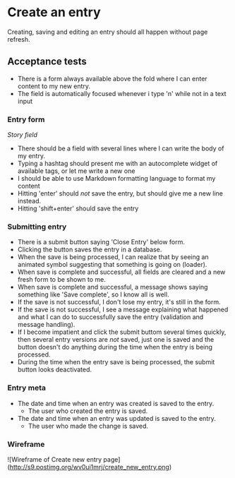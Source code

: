 # Create an entry

Creating, saving and editing an entry should all happen without page refresh.

## Acceptance tests

- There is a form always available above the fold where I can enter content
to my new entry.
- The field is automatically focused whenever i type 'n' while not in a text input

### Entry form

*Story field*

- There should be a field with several lines where I can write the body of my entry.
- Typing a hashtag should present me with an autocomplete widget of available tags, or let me write a new one
- I should be able to use Markdown formatting language to format my content
- Hitting 'enter' should _not_ save the entry, but should give me a new line instead.
- Hitting 'shift+enter' should save the entry

### Submitting entry

- There is a submit button saying 'Close Entry' below form.
- Clicking the button saves the entry in a database.
- When the save is being processed, I can realize that by seeing an animated symbol suggesting that something is going on (loader).
- When save is complete and successful, all fields are cleared and a new fresh form to be shown to me.
- When save is complete and successful, a message shows saying something like 'Save complete', so I know all is well.
- If the save is not successful, I don't lose my entry, it's still in the form.
- If the save is not successful, I see a message explaining what happened and what I can do to successfully save the entry (validation and message handling).
- If I become impatient and click the submit buttom several times quickly, then several entry versions are _not_ saved, just one is saved and the button doesn't do anything during the time when the entry is being processed.
- During the time when the entry save is being processed, the submit button looks deactivated.

### Entry meta

- The date and time when an entry was created is saved to the entry.
  - The user who created the entry is saved.
- The date and time when an entry was updated is saved to the entry.
  - The user who made the change is saved.

### Wireframe
![Wireframe of Create new entry page]
(http://s9.postimg.org/wv0ui1mrj/create_new_entry.png)
